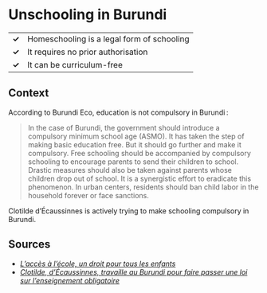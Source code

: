 # Unschooling in Burundi
| | |
|-|-|
| __✓__ | Homeschooling is a legal form of schooling |
| __✓__ | It requires no prior authorisation |
| __✓__ | It can be curriculum-free |

## Context

According to Burundi Eco, education is not compulsory in Burundi :

> In the case of Burundi, the government should introduce a compulsory minimum school age (ASMO). It has taken the step of making basic education free. But it should go further and make it compulsory. Free schooling should be accompanied by compulsory schooling to encourage parents to send their children to school. Drastic measures should also be taken against parents whose children drop out of school. It is a synergistic effort to eradicate this phenomenon. In urban centers, residents should ban child labor in the household forever or face sanctions.

Clotilde d’Écaussinnes is actively trying to make schooling compulsory in Burundi.

## Sources

* [_L’accès à l’école, un droit pour tous les enfants_](https://burundi-eco.com/acces-ecole-droit-pour-tous-enfants/#.ZFQMQS8Rpgg)
* [_Clotilde, d’Écaussinnes, travaille au Burundi pour faire passer une loi sur l’enseignement obligatoire_](https://www.sudinfo.be/id858961/article/2024-07-17/clotilde-decaussinnes-travaille-au-burundi-pour-faire-passer-une-loi-sur#:~:text=r%C3%A9gion%20du%20Centre-,Clotilde%2C%20d'%C3%89caussinnes%2C%20travaille%20au%20Burundi%20pour%20faire%20passer,le%20Burundi.)
